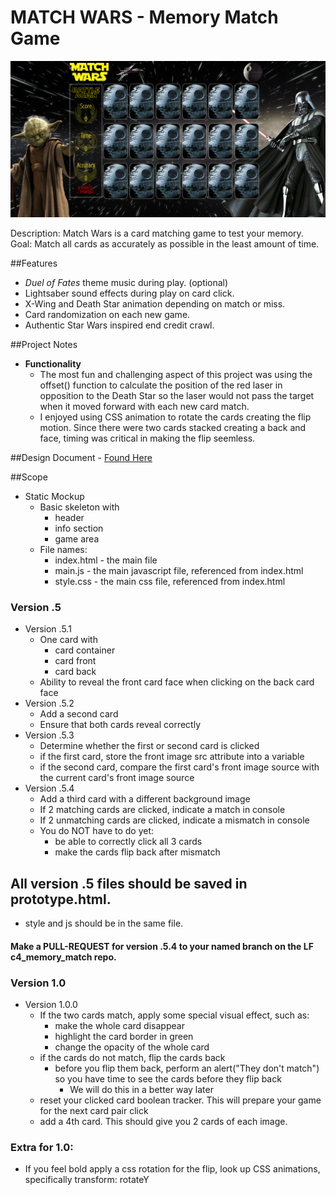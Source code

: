 # MATCH WARS - Memory Match Game

![Match Wars Image](/img/memorymatch.png)

Description: Match Wars is a card matching game to test your memory. 
Goal: Match all cards as accurately as possible in the least amount of time.

##Features
* *Duel of Fates* theme music during play. (optional)
* Lightsaber sound effects during play on card click. 
* X-Wing and Death Star animation depending on match or miss.
* Card randomization on each new game.
* Authentic Star Wars inspired end credit crawl.

##Project Notes
* **Functionality**
  * The most fun and challenging aspect of this project was using the offset() function 
    to calculate the position of the red laser in opposition to the Death Star so the
    laser would not pass the target when it moved forward with each new card match.
  * I enjoyed using CSS animation to rotate the cards creating the flip motion. Since there
    were two cards stacked creating a back and face, timing was critical in making the flip seemless.



##Design Document - <a href="https://drive.google.com/open?id=0B7eOl4joefDuczZ3Ul9sbFFPZTA" target="_blank">Found Here</a>

##Scope 

- Static Mockup
  - Basic skeleton with
    - header
    - info section
    - game area
  - File names:
    - index.html - the main file
    - main.js - the main javascript file, referenced from index.html
    - style.css - the main css file, referenced from index.html
### Version .5
- Version .5.1
  - One card with
    - card container
    - card front
    - card back
  - Ability to reveal the front card face when clicking on the back card face
- Version .5.2
  - Add a second card
  - Ensure that both cards reveal correctly
- Version .5.3
  - Determine whether the first or second card is clicked
  - if the first card, store the front image src attribute into a variable
  - if the second card, compare the first card's front image source with the current card's front image source
- Version .5.4
  - Add a third card with a different background image
  - If 2 matching cards are clicked, indicate a match in console
  - If 2 unmatching cards are clicked, indicate a mismatch in console
  - You do NOT have to do yet:
    - be able to correctly click all 3 cards
    - make the cards flip back after mismatch

## All version .5 files should be saved in prototype.html.  
- style and js should be in the same file.


#### Make a PULL-REQUEST for version .5.4 to your named branch on the LF c4_memory_match repo.

### Version 1.0
- Version 1.0.0
  - If the two cards match, apply some special visual effect, such as:
    - make the whole card disappear
    - highlight the card border in green
    - change the opacity of the whole card
  - if the cards do not match, flip the cards back
    - before you flip them back, perform an alert("They don't match") so you have time to see the cards before they flip back
      - We will do this in a better way later
  - reset your clicked card boolean tracker.  This will prepare your game for the next card pair click
  - add a 4th card.  This should give you 2 cards of each image.

### Extra for 1.0:
- If you feel bold apply a css rotation for the flip, look up CSS animations, specifically transform: rotateY
